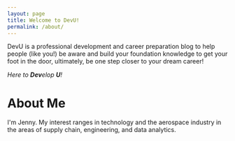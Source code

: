 ```yaml
---
layout: page
title: Welcome to DevU!
permalink: /about/
---
```


DevU is a professional development and career preparation blog to help people (like you!) be aware and build your foundation knowledge to get your foot in the door, ultimately, be one step closer to your dream career!

*Here to **Dev**elop **U**!*

# About Me

I'm Jenny. My interest ranges in technology and the aerospace industry in the areas of supply chain, engineering, and data analytics.



